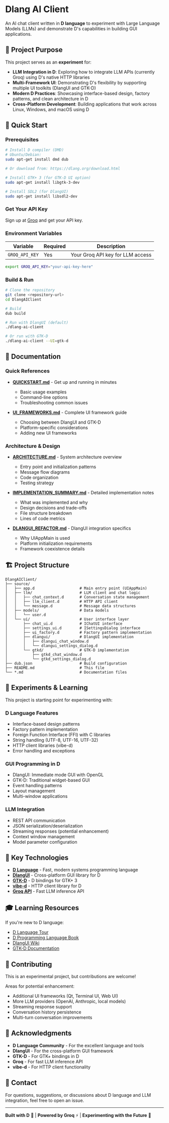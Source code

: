 # Dlang AI Client

An AI chat client written in **D language** to experiment with Large Language Models (LLMs) and demonstrate D's capabilities in building GUI applications.

## 🎯 Project Purpose

This project serves as an **experiment** for:

- **LLM Integration in D**: Exploring how to integrate LLM APIs (currently Groq) using D's native HTTP libraries
- **Multi-Framework UI**: Demonstrating D's flexibility by supporting multiple UI toolkits (DlangUI and GTK-D)
- **Modern D Practices**: Showcasing interface-based design, factory patterns, and clean architecture in D
- **Cross-Platform Development**: Building applications that work across Linux, Windows, and macOS using D

## 🚀 Quick Start

### Prerequisites

```bash
# Install D compiler (DMD)
# Ubuntu/Debian:
sudo apt-get install dmd dub

# Or download from: https://dlang.org/download.html

# Install GTK+ 3 (for GTK-D UI option)
sudo apt-get install libgtk-3-dev

# Install SDL2 (for DlangUI)
sudo apt-get install libsdl2-dev
```

### Get Your API Key

Sign up at [Groq](https://console.groq.com/) and get your API key.

### Environment Variables

| Variable | Required | Description |
|----------|----------|-------------|
| `GROQ_API_KEY` | Yes | Your Groq API key for LLM access |

```bash
export GROQ_API_KEY="your-api-key-here"
```

### Build & Run

```bash
# Clone the repository
git clone <repository-url>
cd DlangAIClient

# Build
dub build

# Run with DlangUI (default)
./dlang-ai-client

# Or run with GTK-D
./dlang-ai-client --UI=gtk-d
```

## 📖 Documentation

### Quick References

- **[QUICKSTART.md](QUICKSTART.md)** - Get up and running in minutes
  - Basic usage examples
  - Command-line options
  - Troubleshooting common issues

- **[UI_FRAMEWORKS.md](UI_FRAMEWORKS.md)** - Complete UI framework guide
  - Choosing between DlangUI and GTK-D
  - Platform-specific considerations
  - Adding new UI frameworks

### Architecture & Design

- **[ARCHITECTURE.md](ARCHITECTURE.md)** - System architecture overview
  - Entry point and initialization patterns
  - Message flow diagrams
  - Code organization
  - Testing strategy

- **[IMPLEMENTATION_SUMMARY.md](IMPLEMENTATION_SUMMARY.md)** - Detailed implementation notes
  - What was implemented and why
  - Design decisions and trade-offs
  - File structure breakdown
  - Lines of code metrics

- **[DLANGUI_REFACTOR.md](DLANGUI_REFACTOR.md)** - DlangUI integration specifics
  - Why UIAppMain is used
  - Platform initialization requirements
  - Framework coexistence details

## 🏗️ Project Structure

```
DlangAIClient/
├── source/
│   ├── app.d                    # Main entry point (UIAppMain)
│   ├── llm/                     # LLM client and chat logic
│   │   ├── chat_context.d       # Conversation state management
│   │   ├── llm_client.d         # HTTP API client
│   │   └── message.d            # Message data structures
│   ├── models/                  # Data models
│   │   └── user.d
│   └── ui/                      # User interface layer
│       ├── chat_ui.d            # IChatUI interface
│       ├── settings_ui.d        # ISettingsDialog interface
│       ├── ui_factory.d         # Factory pattern implementation
│       ├── dlangui/             # DlangUI implementation
│       │   ├── dlangui_chat_window.d
│       │   └── dlangui_settings_dialog.d
│       └── gtkd/                # GTK-D implementation
│           ├── gtkd_chat_window.d
│           └── gtkd_settings_dialog.d
├── dub.json                     # Build configuration
├── README.md                    # This file
└── *.md                         # Documentation files
```

## 🧪 Experiments & Learning

This project is starting point for experimenting with:

### D Language Features
- Interface-based design patterns
- Factory pattern implementation
- Foreign Function Interface (FFI) with C libraries
- String handling (UTF-8, UTF-16, UTF-32)
- HTTP client libraries (vibe-d)
- Error handling and exceptions

### GUI Programming in D
- DlangUI: Immediate mode GUI with OpenGL
- GTK-D: Traditional widget-based GUI
- Event handling patterns
- Layout management
- Multi-window applications

### LLM Integration
- REST API communication
- JSON serialization/deserialization
- Streaming responses (potential enhancement)
- Context window management
- Model parameter configuration

## 🌟 Key Technologies

- **[D Language](https://dlang.org/)** - Fast, modern systems programming language
- **[DlangUI](https://github.com/buggins/dlangui)** - Cross-platform GUI library for D
- **[GTK-D](https://gtkd.org/)** - D bindings for GTK+ 3
- **[vibe-d](https://vibed.org/)** - HTTP client library for D
- **[Groq API](https://groq.com/)** - Fast LLM inference API

## 🎓 Learning Resources

If you're new to D language:
- [D Language Tour](https://tour.dlang.org/)
- [D Programming Language Book](https://www.amazon.com/D-Programming-Language-Andrei-Alexandrescu/dp/0321635361)
- [DlangUI Wiki](https://github.com/buggins/dlangui/wiki)
- [GTK-D Documentation](https://gtkd.org/documentation.html)

## 🤝 Contributing

This is an experimental project, but contributions are welcome!

Areas for potential enhancement:
- Additional UI frameworks (Qt, Terminal UI, Web UI)
- More LLM providers (OpenAI, Anthropic, local models)
- Streaming response support
- Conversation history persistence
- Multi-turn conversation improvements

## 🙏 Acknowledgments

- **D Language Community** - For the excellent language and tools
- **DlangUI** - For the cross-platform GUI framework
- **GTK-D** - For GTK+ bindings in D
- **Groq** - For fast LLM inference API
- **vibe-d** - For HTTP client functionality

## 📧 Contact

For questions, suggestions, or discussions about D language and LLM integration, feel free to open an issue.

---

**Built with D** 🚀 | **Powered by Groq** ⚡ | **Experimenting with the Future** 🔬

